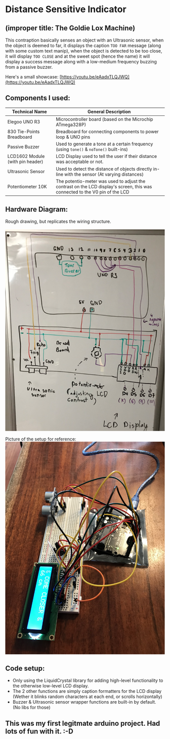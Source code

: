 # Distance Sensitive Indicator 
## (improper title: The Goldie Lox Machine)

This contraption basically senses an object with an Ultrasonic sensor, when the object is deemed to far, it displays the caption ` TOO FAR ` message (along with some custom text manip), when the object is detected to be too close, it will display ` TOO CLOSE ` and at the sweet spot (hence the name) it will display a success message along with a low-medium frequency buzzing from a passive buzzer.

Here's a small showcase:
[https://youtu.be/eAadxTLQJWQ](https://youtu.be/eAadxTLQJWQ)

## Components I used:
| Technical Name | General Description |
| ----------- | ----------- |
| Elegoo UNO R3      | Microcontroller board (based on the Microchip ATmega328P)       |
| 830 Tie-Points Breadboard   | Breadboard for connecting components to power loop & UNO pins   |
| Passive Buzzer      | Used to generate a tone at a certain frequency (using `tone()` & `noTone()` built-ins)       |
| LCD1602 Module (with pin header)      | LCD Display used to tell the user if their distance was acceptable or not.      |
| Ultrasonic Sensor     | Used to detect the distance of objects directly in-line with the sensor (At varying distances)   |
| Potentiometer 10K | The potentio-meter was used to adjust the contrast on the LCD display's screen, this was connected to the V0 pin of the LCD |

## Hardware Diagram: 
Rough drawing, but replicates the wiring structure.
<br></br>
![Hardware Diagram](./hardware_diagram.png)

Picture of the setup for reference:
![Real Picture](./snap1.png)

## Code setup:

* Only using the LiquidCrystal library for adding high-level functionality to the otherwise low-level LCD display.
* The 2 other functions are simply caption formatters for the LCD display (Wether it blinks random characters at each end, or scrolls horizontally)
* Buzzer & Ultrasonic sensor wrapper functions are built-in by default. (No libs for those)

## This was my first legitmate arduino project. Had lots of fun with it. :-D

